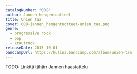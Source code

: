 ```yaml
---
catalogNumber: "008"
author: Jannen hengentuotteet
title: Unien taa
cover: 008-jannen_hengentuotteet-unien_taa.png
genre:
  - progressive rock
  - pop
  - krautrock
releaseDate: 2015-10-01
bandcampUrl: https://hulina.bandcamp.com/album/unien-taa
---
```

TODO: Linkitä tähän Jannen haastattelu